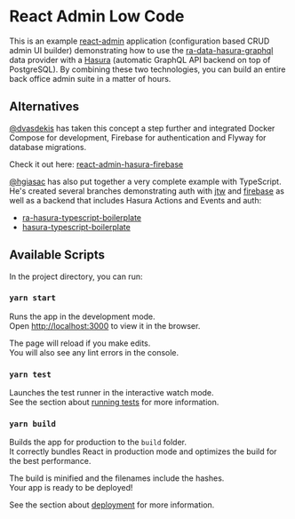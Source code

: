 # React Admin Low Code

This is an example [react-admin](https://marmelab.com/react-admin/) application (configuration based CRUD admin UI builder) demonstrating how to use the [ra-data-hasura-graphql](https://github.com/Steams/ra-data-hasura-graphql) data provider with a [Hasura](https://hasura.io/) (automatic GraphQL API backend on top of PostgreSQL). By combining these two technologies, you can build an entire back office admin suite in a matter of hours. 

## Alternatives

[@dvasdekis](https://github.com/dvasdekis) has taken this concept a step further and integrated Docker Compose for development, Firebase for authentication and Flyway for database migrations.

Check it out here: [react-admin-hasura-firebase](https://github.com/dvasdekis/react-admin-hasura-firebase)

[@hgiasac](hgiasac) has also put together a very complete example with TypeScript. He's created several branches demonstrating auth with [jtw](https://github.com/hgiasac/ra-hasura-typescript-boilerplate/tree/auth-jwt) and [firebase](https://github.com/hgiasac/ra-hasura-typescript-boilerplate/tree/auth-firebase) as well as a backend that includes Hasura Actions and Events and auth:

- [ra-hasura-typescript-boilerplate](https://github.com/hgiasac/ra-hasura-typescript-boilerplate)
- [hasura-typescript-boilerplate](https://github.com/hgiasac/hasura-typescript-boilerplate)

## Available Scripts

In the project directory, you can run:

### `yarn start`

Runs the app in the development mode.<br />
Open [http://localhost:3000](http://localhost:3000) to view it in the browser.

The page will reload if you make edits.<br />
You will also see any lint errors in the console.

### `yarn test`

Launches the test runner in the interactive watch mode.<br />
See the section about [running tests](https://facebook.github.io/create-react-app/docs/running-tests) for more information.

### `yarn build`

Builds the app for production to the `build` folder.<br />
It correctly bundles React in production mode and optimizes the build for the best performance.

The build is minified and the filenames include the hashes.<br />
Your app is ready to be deployed!

See the section about [deployment](https://facebook.github.io/create-react-app/docs/deployment) for more information.
